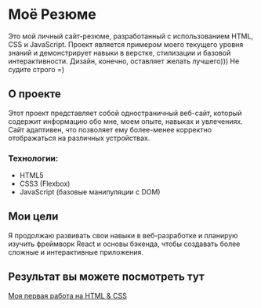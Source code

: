 # Моё Резюме

Это мой личный сайт-резюме, разработанный с использованием HTML, CSS и JavaScript. Проект является примером моего текущего уровня знаний и демонстрирует навыки в верстке, стилизации и базовой интерактивности. 
Дизайн, конечно, оставляет желать лучшего))) Не судите строго =)

## О проекте

Этот проект представляет собой одностраничный веб-сайт, который содержит информацию обо мне, моем опыте, навыках и увлечениях. Сайт адаптивен, что позволяет ему более-менее корректно отображаться на различных устройствах. 

### Технологии:
- HTML5
- CSS3 (Flexbox)
- JavaScript (базовые манипуляции с DOM)

## Мои цели

Я продолжаю развивать свои навыки в веб-разработке и планирую изучить фреймворк React и основы бэкенда, чтобы создавать более сложные и интерактивные приложения.

## Результат вы можете посмотреть тут

[Моя первая работа на HTML & CSS](https://eyelessdevil.github.io/resume/)
